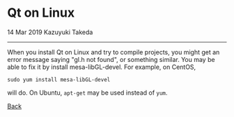 # Qt on Linux

14 Mar 2019 Kazuyuki Takeda
- - -

When you install Qt on Linux and try to compile projects, you might get an error message saying "gl.h not found", or something similar. You may be able to fix it by install mesa-libGL-devel. For example, on CentOS,

```
sudo yum install mesa-libGL-devel
```

will do. On Ubuntu, `apt-get` may be used instead of `yum`.

[Back](../index.md)
